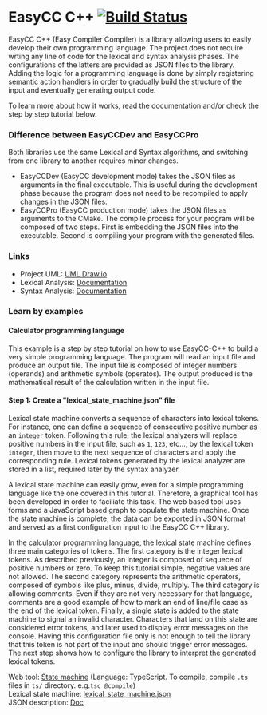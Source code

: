 EasyCC C++ [![Build Status](https://travis-ci.org/amirbawab/EasyCC-CPP.svg?branch=master)](https://travis-ci.org/amirbawab/EasyCC-CPP)
============

EasyCC C++ (Easy Compiler Compiler) is a library allowing users to easily develop their own programming language. The project does not require wrting any line of code for the lexical and syntax analysis phases. The configurations of the latters are provided as JSON files to the library. Adding the logic for a programming language is done by simply registering semantic action handlers in order to gradually build the structure of the input and eventually generating output code.

To learn more about how it works, read the documentation and/or check the step by step tutorial below.

### Difference between EasyCCDev and EasyCCPro
Both libraries use the same Lexical and Syntax algorithms, and switching from one library to another requires minor changes. 
* EasyCCDev (EasyCC development mode) takes the JSON files as arguments in the final executable. This is useful during the development phase because the program does not need to be recompiled to apply changes in the JSON files.
* EasyCCPro (EasyCC production mode) takes the JSON files as arguments to the CMake. The compile process for your program will be composed of two steps. First is embedding the JSON files into the executable. Second is compiling your program with the generated files.

### Links
* Project UML: <a href="https://drive.google.com/file/d/0B8fWEFscW3Z4SzlpMnpETkdPOGs/view">UML Draw.io</a>
* Lexical Analysis: <a href="src/lexical">Documentation</a>
* Syntax Analysis: <a href="src/syntax">Documentation</a>

### Learn by examples
#### Calculator programming language
This example is a step by step tutorial on how to use EasyCC-C++ to build a very simple programming language. The program will read an input file and produce an output file. The input file is composed of integer numbers (operands) and arithmetic symbols (operatos). The output produced is the mathematical result of the calculation written in the input file.

#### Step 1: Create a "lexical_state_machine.json" file
Lexical state machine converts a sequence of characters into lexical tokens. For instance, one can define a sequence of consecutive positive number as an `integer` token. Following this rule, the lexical analyzers will replace positive numbers in the input file, such as `1`, `123`, etc..., by the lexical token `integer`, then move to the next sequence of characters and apply the corresponding rule. Lexical tokens generated by the lexical analyzer are stored in a list, required later by the syntax analyzer.  

A lexical state machine can easily grow, even for a simple programming language like the one covered in this tutorial. Therefore, a graphical tool has been developed in order to faciliate this task. The web based tool uses forms and a JavaScript based graph to populate the state machine. Once the state machine is complete, the data can be exported in JSON format and served as a first configuration input to the EasyCC C++ library. 

In the calculator programming language, the lexical state machine defines three main categories of tokens. The first category is the integer lexical tokens. As described previously, an integer is composed of sequece of positive numbers or zero. To keep this tutorial simple, negative values are not allowed. The second category represents the arithmetic operators, composed of symbols like plus, minus, divide, multiply. The third category is allowing comments. Even if they are not very necessary for that language, comments are a good example of how to mark an end of line/file case as the end of the lexical token. Finally, a single state is added to the state machine to signal an invalid character. Characters that land on this state are considered error tokens, and later used to display error messages on the console. Having this configuration file only is not enough to tell the library that this token is not part of the input and should trigger error messages. The next step shows how to configure the library to interpret the generated lexical tokens.  

Web tool: <a href="tools/gui">State machine</a> (Language: TypeScript. To compile, compile `.ts` files in `ts/` directory. e.g.`tsc @compile`)  
Lexical state machine: <a href="resources/src/calculator/lexical_state_machine.json">lexical_state_machine.json</a>  
JSON description: <a href="src/lexical#state-machine">Doc</a>
